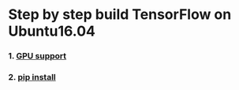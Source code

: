 # Step by step build TensorFlow on Ubuntu16.04
### 1. [GPU support](https://tensorflow.google.cn/install/gpu)    
### 2. [pip install](https://tensorflow.google.cn/install/pip?lang=python3)    